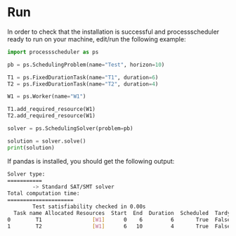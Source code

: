 # Run

In order to check that the installation is successful and processscheduler ready to run on your machine, edit/run the following example:

```python
import processscheduler as ps 

pb = ps.SchedulingProblem(name="Test", horizon=10)

T1 = ps.FixedDurationTask(name="T1", duration=6)
T2 = ps.FixedDurationTask(name="T2", duration=4)

W1 = ps.Worker(name="W1")

T1.add_required_resource(W1)
T2.add_required_resource(W1)

solver = ps.SchedulingSolver(problem=pb)

solution = solver.solve()
print(solution)
```

If pandas is installed, you should get the following output:

```bash
Solver type:
===========
        -> Standard SAT/SMT solver
Total computation time:
=====================
        Test satisfiability checked in 0.00s
  Task name Allocated Resources  Start  End  Duration  Scheduled  Tardy
0        T1                [W1]      0    6         6       True  False
1        T2                [W1]      6   10         4       True  False
```
